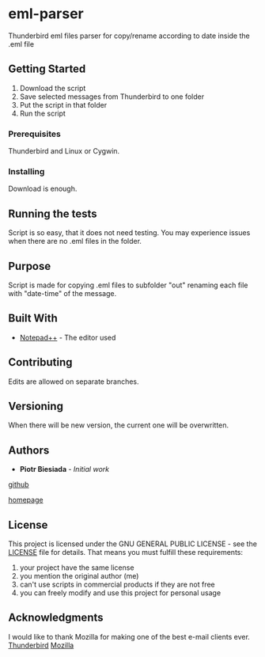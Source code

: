 # eml-parser
Thunderbird eml files parser for copy/rename according to date inside the .eml file

## Getting Started

1. Download the script
2. Save selected messages from Thunderbird to one folder
3. Put the script in that folder
4. Run the script

### Prerequisites

Thunderbird and Linux or Cygwin.

### Installing

Download is enough.

## Running the tests

Script is so easy, that it does not need testing. You may experience issues when there are no .eml files in the folder.

## Purpose

Script is made for copying .eml files to subfolder "out" renaming each file with "date-time" of the message.

## Built With

* [Notepad++](https://notepad-plus-plus.org/) - The editor used

## Contributing

Edits are allowed on separate branches.

## Versioning

When there will be new version, the current one will be overwritten.

## Authors

* **Piotr Biesiada** - *Initial work*

[github](https://github.com/pbies)

[homepage](https://pbies.net/)

## License

This project is licensed under the GNU GENERAL PUBLIC LICENSE - see the [LICENSE](LICENSE) file for details.
That means you must fulfill these requirements:
1. your project have the same license
2. you mention the original author (me)
3. can't use scripts in commercial products if they are not free
4. you can freely modify and use this project for personal usage

## Acknowledgments

I would like to thank Mozilla for making one of the best e-mail clients ever.
[Thunderbird](https://www.thunderbird.net/pl/)
[Mozilla](https://www.mozilla.org/pl/)
